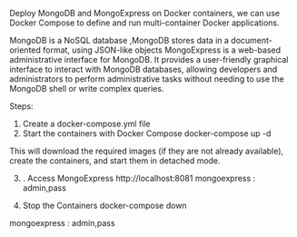 Deploy MongoDB and MongoExpress on Docker containers, we can use Docker Compose to define and run multi-container Docker applications.
  
 MongoDB is a NoSQL database ,MongoDB stores data in a document-oriented format, using JSON-like objects 
 MongoExpress is a web-based administrative interface for MongoDB. It provides a user-friendly graphical interface to interact with MongoDB databases, allowing developers and administrators to perform administrative tasks without needing to use the MongoDB shell or write complex queries.
 
 Steps: 
 
 1.  Create a docker-compose.yml file
 2. Start the containers with Docker Compose
 docker-compose up -d
 
 This will download the required images (if they are not already available), create the containers, and start them in detached mode.
 
 3. . Access MongoExpress
 http://localhost:8081
 mongoexpress : admin,pass
 
 4. Stop the Containers
 docker-compose down
 
 
 mongoexpress : admin,pass
